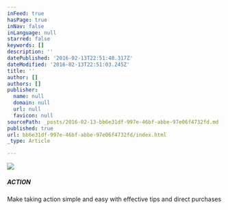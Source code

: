 ```yaml
---
inFeed: true
hasPage: true
inNav: false
inLanguage: null
starred: false
keywords: []
description: ''
datePublished: '2016-02-13T22:51:48.317Z'
dateModified: '2016-02-13T22:51:03.245Z'
title: ''
author: []
authors: []
publisher:
  name: null
  domain: null
  url: null
  favicon: null
sourcePath: _posts/2016-02-13-bb6e31df-997e-46bf-abbe-97e06f4732fd.md
published: true
url: bb6e31df-997e-46bf-abbe-97e06f4732fd/index.html
_type: Article

---
```

![](https://the-grid-user-content.s3-us-west-2.amazonaws.com/a1d4cf81-644b-430b-9c4f-f5af2742a3aa.png)

##### ACTION

Make taking action simple and easy with effective tips and direct purchases
